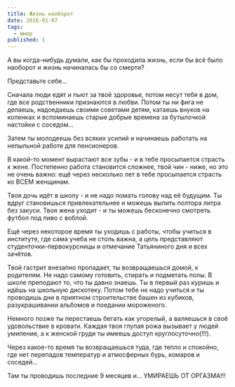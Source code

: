 ```yaml
---
title: Жизнь наоборот
date: 2016-01-07
tags:
  - юмор
published: 1
---
```


А вы когда-нибудь думали, как бы проходила жизнь, если бы всё было наоборот и жизнь начиналась бы со смерти?

Представьте себе...

Сначала люди едят и пьют за твоё здоровье, потом несут тебя в дом, где все родственники признаются в любви. Потом ты ни фига не делаешь, надоедаешь своими советами детям, катаешь внуков на коленках и вспоминаешь старые добрые времена за бутылочкой настойки с соседом...

Затем ты молодеешь без всяких усилий и начинаешь работать на непыльной работе для пенсионеров.

В какой-то момент вырастают все зубы - и в тебе просыпается страсть к жене. Постепенно работа становится сложнее, твой чин - ниже, но это не очень важно: ещё через несколько лет в тебе просыпается страсть ко ВСЕМ женщинам.

Твоя дочь идёт в школу - и не надо ломать голову над её будущим. Ты вдруг становишься привлекательнее и можешь выпить полтора литра без закуси. Твоя жена уходит - и ты можешь бесконечно смотреть футбол под пиво с воблой.

Ещё через некоторое время ты уходишь с работы, чтобы учиться в институте, где сама учеба не столь важна, а цель представляют студенточки-первокурсницы и отмечание Татьяниного дня и всех зачётов.

Твой гастрит внезапно пропадает, ты возвращаешься домой, к родителям. Не надо самому готовить, стирать и подметать полы. В школе преподают то, что ты давно знаешь. Ты в первый раз куришь и идёшь на школьную дискотеку. Потом тебе не надо учиться и ты проводишь дни в приятном строительстве башен из кубиков, разукрашивании альбомов и поедании мороженого.

Немного позже ты перестаешь бегать как угорелый, а валяешься в своё удовольствие в кровати. Каждая твоя глупая рожа вызывает у людей умиление, а к женской груди ты имеешь доступ круглосуточно(!!!).

Через какое-то время ты возвращаешься туда, где тепло и спокойно, где нет перепадов температур и атмосферных бурь, комаров и соседей...

Там ты проводишь последние 9 месяцев и... УМИРАЕШЬ ОТ ОРГАЗМА!!!